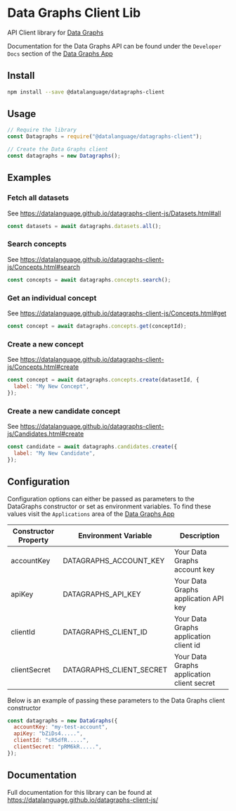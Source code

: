 # Data Graphs Client Lib

API Client library for [Data Graphs](https://datagraphs.com)

Documentation for the Data Graphs API can be found under the `Developer Docs` section of the [Data Graphs App](https://app.datagraphs.io)

## Install

```sh
npm install --save @datalanguage/datagraphs-client
```

## Usage

```js
// Require the library
const Datagraphs = require("@datalanguage/datagraphs-client");

// Create the Data Graphs client
const datagraphs = new Datagraphs();
```

## Examples

### Fetch all datasets

See https://datalanguage.github.io/datagraphs-client-js/Datasets.html#all

```js
const datasets = await datagraphs.datasets.all();
```

### Search concepts

See https://datalanguage.github.io/datagraphs-client-js/Concepts.html#search

```js
const concepts = await datagraphs.concepts.search();
```

### Get an individual concept

See https://datalanguage.github.io/datagraphs-client-js/Concepts.html#get

```js
const concept = await datagraphs.concepts.get(conceptId);
```

### Create a new concept

See https://datalanguage.github.io/datagraphs-client-js/Concepts.html#create

```js
const concept = await datagraphs.concepts.create(datasetId, {
  label: "My New Concept",
});
```

### Create a new candidate concept

See https://datalanguage.github.io/datagraphs-client-js/Candidates.html#create

```js
const candidate = await datagraphs.candidates.create({
  label: "My New Candidate",
});
```

## Configuration

Configuration options can either be passed as parameters to the DataGraphs constructor or set as environment variables. To find these values visit the `Applications` area of the [Data Graphs App](app.datagraphs.io)

| Constructor Property | Environment Variable     | Description                                |
| -------------------- | ------------------------ | ------------------------------------------ |
| accountKey           | DATAGRAPHS_ACCOUNT_KEY   | Your Data Graphs account key               |
| apiKey               | DATAGRAPHS_API_KEY       | Your Data Graphs application API key       |
| clientId             | DATAGRAPHS_CLIENT_ID     | Your Data Graphs application client id     |
| clientSecret         | DATAGRAPHS_CLIENT_SECRET | Your Data Graphs application client secret |

Below is an example of passing these parameters to the Data Graphs client constructor

```js
const datagraphs = new DataGraphs({
  accountKey: "my-test-account",
  apiKey: "bZiDs4.....",
  clientId: "sR5dfR.....",
  clientSecret: "pRM6kR.....",
});
```

## Documentation

Full documentation for this library can be found at https://datalanguage.github.io/datagraphs-client-js/
